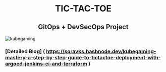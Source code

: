 <div align="center">

  # TIC-TAC-TOE 
  ## GitOps + DevSecOps Project

</div> 
  
![kubegaming](https://github.com/soravkumarsharma/GitOps-TicTacToe-App/assets/77971771/ccbed297-5538-46d8-8487-10bb56ef2336)

### [Detailed Blog] ( https://soravks.hashnode.dev/kubegaming-mastery-a-step-by-step-guide-to-tictactoe-deployment-with-argocd-jenkins-ci-and-terraform )
